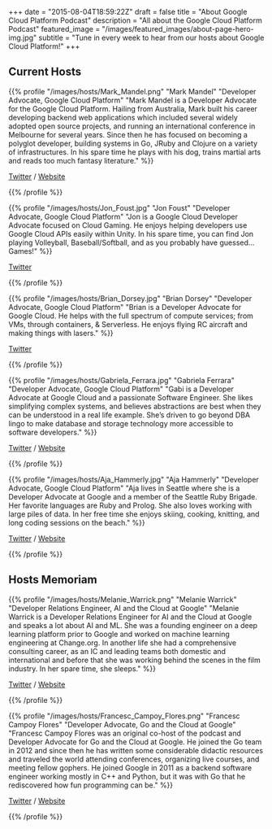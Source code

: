 +++
date = "2015-08-04T18:59:22Z"
draft = false
title = "About Google Cloud Platform Podcast"
description = "All about the Google Cloud Platform Podcast"
featured_image = "/images/featured_images/about-page-hero-img.jpg"
subtitle = "Tune in every week to hear from our hosts about Google Cloud Platform!"
+++


<div class="row">
   <div class="col-12 text-left">

   <h2>Current Hosts</h2>

   </div>

  <div class="col-12">

{{% profile 
	"/images/hosts/Mark_Mandel.png" 
	"Mark Mandel" 
	"Developer Advocate, Google Cloud Platform" 
	"Mark Mandel is a Developer Advocate for the Google Cloud Platform. Hailing from Australia, Mark built his career developing backend web applications which included several widely adopted open source projects, and running an international conference in Melbourne for several years. Since then he has focused on becoming a polyglot developer, building systems in Go, JRuby and Clojure on a variety of infrastructures. In his spare time he plays with his dog, trains martial arts and reads too much fantasy literature."
%}}

[Twitter](https://www.twitter.com/neurotic) / 
[Website](http://www.compoundtheory.com)

{{% /profile %}}

  </div>

  <div class="col-12">

{{% profile 
	"/images/hosts/Jon_Foust.jpg" 
	"Jon Foust" 
	"Developer Advocate, Google Cloud Platform"
	"Jon is a Google Cloud Developer Advocate focused on Cloud Gaming. He enjoys helping developers use Google Cloud APIs easily within Unity. In his spare time, you can find Jon playing Volleyball, Baseball/Softball, and as you probably have guessed... Games!" 
%}}

[Twitter](https://twitter.com/syntxerror1)

{{% /profile %}}

   </div>

  <div class="col-12">

{{% profile 
	"/images/hosts/Brian_Dorsey.jpg" 
	"Brian Dorsey" 
	"Developer Advocate, Google Cloud Platform"
	"Brian is a Developer Advocate for Google Cloud. He helps with the full spectrum of compute services; from VMs, through containers, & Serverless. He enjoys flying RC aircraft and making things with lasers." 
%}}

[Twitter](https://twitter.com/briandorsey)

{{% /profile %}}

   </div>

  <div class="col-12">

{{% profile 
	"/images/hosts/Gabriela_Ferrara.jpg" 
	"Gabriela Ferrara" 
	"Developer Advocate, Google Cloud Platform"
	"Gabi is a Developer Advocate at Google Cloud and a passionate Software Engineer. She likes simplifying complex systems, and believes abstractions are best when they can be understood in a real life example. She’s driven to go beyond DBA lingo to make database and storage technology more accessible to software developers." 
%}}

[Twitter](https://twitter.com/gabidavila) / 
[Website](https://gabi.dev/)

{{% /profile %}}

   </div>
   
  <div class="col-12">

{{% profile 
	"/images/hosts/Aja_Hammerly.jpg" 
	"Aja Hammerly" 
	"Developer Advocate, Google Cloud Platform"
	"Aja lives in Seattle where she is a Developer Advocate at Google and a member of the Seattle Ruby Brigade. Her favorite languages are Ruby and Prolog. She also loves working with large piles of data. In her free time she enjoys skiing, cooking, knitting, and long coding sessions on the beach." 
%}}

[Twitter](https://twitter.com/the_thagomizer) / 
[Website](http://www.thagomizer.com/)

{{% /profile %}}

   </div>

   <div class="col-12 text-left mt-4">

   <h2>Hosts Memoriam</h2>

   </div>

  <div class="col-12">

{{% profile 
	"/images/hosts/Melanie_Warrick.png" 
	"Melanie Warrick" 
	"Developer Relations Engineer, AI and the Cloud at Google"
	"Melanie Warrick is a Developer Relations Engineer for AI and the Cloud at Google and speaks a lot about AI and ML. She was a founding engineer on a deep learning platform prior to Google and worked on machine learning engineering at Change.org. In another life she had a comprehensive consulting career, as an IC and leading teams both domestic and international and before that she was working behind the scenes in the film industry. In her spare time, she sleeps." 
%}}

[Twitter](https://www.twitter.com/nyghtowl) / 
[Website](http://www.nyghtowl.com/)

{{% /profile %}}

  </div>

  <div class="col-12">

{{% profile 
	"/images/hosts/Francesc_Campoy_Flores.png" 
	"Francesc Campoy Flores" 
	"Developer Advocate, Go and the Cloud at Google"
	"Francesc Campoy Flores was an original co-host of the podcast and Developer Advocate for Go and the Cloud at Google. He joined the Go team in 2012 and since then he has written some considerable didactic resources and traveled the world attending conferences, organizing live courses, and meeting fellow gophers. He joined Google in 2011 as a backend software engineer working mostly in C++ and Python, but it was with Go that he rediscovered how fun programming can be." 
%}}

[Twitter](https://www.twitter.com/francesc) / 
[Website](http://www.campoy.cat/)

{{% /profile %}}

  </div>
</div>
